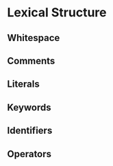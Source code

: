 # Lexical Structure

## Whitespace

## Comments

## Literals

## Keywords

## Identifiers

## Operators
